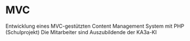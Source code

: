 MVC
===

Entwicklung eines MVC-gestützten Content Management System mit PHP (Schulprojekt)
Die Mitarbeiter sind Auszubildende der KA3a-KI
